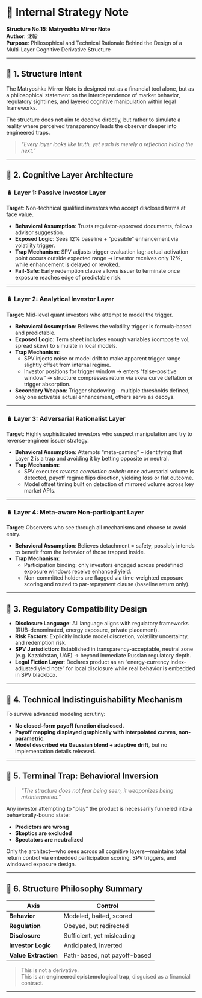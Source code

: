 # 📘 Internal Strategy Note  
**Structure No.15: Matryoshka Mirror Note**  
**Author**: 沈翰  
**Purpose**: Philosophical and Technical Rationale Behind the Design of a Multi-Layer Cognitive Derivative Structure

---

## 🔷 1. Structure Intent

The Matryoshka Mirror Note is designed not as a financial tool alone, but as a philosophical statement on the interdependence of market behavior, regulatory sightlines, and layered cognitive manipulation within legal frameworks.

The structure does not aim to deceive directly, but rather to simulate a reality where perceived transparency leads the observer deeper into engineered traps.

> _“Every layer looks like truth, yet each is merely a reflection hiding the next.”_

---

## 🔷 2. Cognitive Layer Architecture

### 🪆 **Layer 1: Passive Investor Layer**
**Target**: Non-technical qualified investors who accept disclosed terms at face value.

- **Behavioral Assumption**: Trusts regulator-approved documents, follows advisor suggestion.
- **Exposed Logic**: Sees 12% baseline + “possible” enhancement via volatility trigger.
- **Trap Mechanism**: SPV adjusts trigger evaluation lag; actual activation point occurs outside expected range → investor receives only 12%, while enhancement is delayed or revoked.
- **Fail-Safe**: Early redemption clause allows issuer to terminate once exposure reaches edge of predictable risk.

---

### 🪆 **Layer 2: Analytical Investor Layer**
**Target**: Mid-level quant investors who attempt to model the trigger.

- **Behavioral Assumption**: Believes the volatility trigger is formula-based and predictable.
- **Exposed Logic**: Term sheet includes enough variables (composite vol, spread skew) to simulate in local models.
- **Trap Mechanism**:
  - SPV injects noise or model drift to make apparent trigger range slightly offset from internal regime.
  - Investor positions for trigger window → enters “false-positive window” → structure compresses return via skew curve deflation or trigger absorption.
- **Secondary Weapon**: Trigger shadowing – multiple thresholds defined, only one activates actual enhancement, others serve as decoys.

---

### 🪆 **Layer 3: Adversarial Rationalist Layer**
**Target**: Highly sophisticated investors who suspect manipulation and try to reverse-engineer issuer strategy.

- **Behavioral Assumption**: Attempts “meta-gaming” – identifying that Layer 2 is a trap and avoiding it by betting opposite or neutral.
- **Trap Mechanism**:
  - SPV executes _reverse correlation switch_: once adversarial volume is detected, payoff regime flips direction, yielding loss or flat outcome.
  - Model offset timing built on detection of mirrored volume across key market APIs.

---

### 🪆 **Layer 4: Meta-aware Non-participant Layer**
**Target**: Observers who see through all mechanisms and choose to avoid entry.

- **Behavioral Assumption**: Believes detachment = safety, possibly intends to benefit from the behavior of those trapped inside.
- **Trap Mechanism**:
  - Participation binding: only investors engaged across predefined exposure windows receive enhanced yield.
  - Non-committed holders are flagged via time-weighted exposure scoring and routed to par-repayment clause (baseline return only).

---

## 🔷 3. Regulatory Compatibility Design

- **Disclosure Language**: All language aligns with regulatory frameworks (RUB-denominated, energy exposure, private placement).
- **Risk Factors**: Explicitly include model discretion, volatility uncertainty, and redemption risk.
- **SPV Jurisdiction**: Established in transparency-acceptable, neutral zone (e.g. Kazakhstan, UAE) → beyond immediate Russian regulatory depth.
- **Legal Fiction Layer**: Declares product as an “energy-currency index-adjusted yield note” for local disclosure while real behavior is embedded in SPV blackbox.

---

## 🔷 4. Technical Indistinguishability Mechanism

To survive advanced modeling scrutiny:

- **No closed-form payoff function disclosed.**
- **Payoff mapping displayed graphically with interpolated curves, non-parametric**.
- **Model described via Gaussian blend + adaptive drift**, but no implementation details released.

---

## 🔷 5. Terminal Trap: Behavioral Inversion

> _“The structure does not fear being seen, it weaponizes being misinterpreted.”_

Any investor attempting to “play” the product is necessarily funneled into a behaviorally-bound state:
- **Predictors are wrong**
- **Skeptics are excluded**
- **Spectators are neutralized**

Only the architect—who sees across all cognitive layers—maintains total return control via embedded participation scoring, SPV triggers, and windowed exposure design.

---

## 🔷 6. Structure Philosophy Summary

| Axis | Control |
|------|---------|
| **Behavior** | Modeled, baited, scored |
| **Regulation** | Obeyed, but redirected |
| **Disclosure** | Sufficient, yet misleading |
| **Investor Logic** | Anticipated, inverted |
| **Value Extraction** | Path-based, not payoff-based |

> This is not a derivative.  
> This is an **engineered epistemological trap**, disguised as a financial contract.

---

